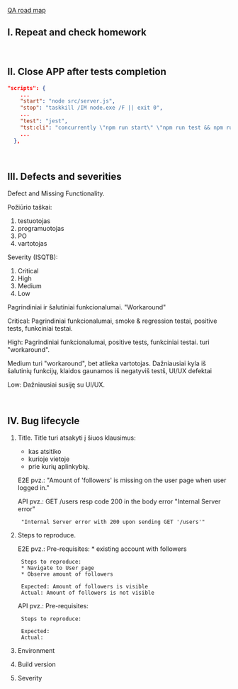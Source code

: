 
[QA road map](https://roadmap.sh/qa)

## I. Repeat and check homework



<br>

## II. Close APP after tests completion

```json
"scripts": {
    ...
    "start": "node src/server.js",
    "stop": "taskkill /IM node.exe /F || exit 0",
    ...
    "test": "jest",
    "tst:cli": "concurrently \"npm run start\" \"npm run test && npm run stop\"",
    ...
  },
```


<br>

## III. Defects and severities

Defect and Missing Functionality.

Požiūrio taškai:
1. testuotojas
2. programuotojas
3. PO
4. vartotojas

Severity (ISQTB):
1. Critical
2. High
3. Medium
4. Low

Pagrindiniai ir šalutiniai funkcionalumai.
"Workaround"

Critical:
    Pagrindiniai funkcionalumai, smoke & regression testai, positive tests, funkciniai testai.

High:
    Pagrindiniai funkcionalumai, positive tests, funkciniai testai.
    turi "workaround".

Medium
    turi "workaround", bet atlieka vartotojas.
    Dažniausiai kyla iš šalutinių funkcijų, klaidos gaunamos iš negatyviš testš, UI/UX defektai

Low:
    Dažniausiai susiję su UI/UX.


<br>

## IV. Bug lifecycle

1. Title.
   Title turi atsakyti į šiuos klausimus:
    * kas atsitiko
    * kurioje vietoje
    * prie kurių aplinkybių.
  
    E2E pvz.:
        "Amount of 'followers' is missing on the user page when user logged in."

    API pvz.:
        GET /users
        resp code 200
        in the body error "Internal Server error"
        
        "Internal Server error with 200 upon sending GET '/users'"

2. Steps to reproduce.
   
    E2E pvz.:
        Pre-requisites:
        * existing account with followers

        Steps to reproduce:
        * Navigate to User page
        * Observe amount of followers 

        Expected: Amount of followers is visible
        Actual: Amount of followers is not visible

    API pvz.:
        Pre-requisites:

        Steps to reproduce:

        Expected:
        Actual:

3. Environment
4. Build version
5. Severity


<br>
